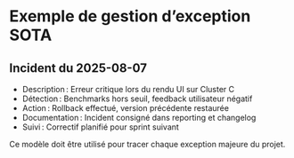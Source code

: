 # Exemple de gestion d’exception SOTA

## Incident du 2025-08-07

- Description : Erreur critique lors du rendu UI sur Cluster C
- Détection : Benchmarks hors seuil, feedback utilisateur négatif
- Action : Rollback effectué, version précédente restaurée
- Documentation : Incident consigné dans reporting et changelog
- Suivi : Correctif planifié pour sprint suivant

Ce modèle doit être utilisé pour tracer chaque exception majeure du projet.
